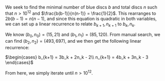 We seek to find the minimal number of blue discs $b$ and total discs $n$ such that $n > 10^{12}$ and $\frac{b(b-1)}{n(n-1)} = \frac{1}{2}$. This rearranges to $2b(b-1) = n(n-1)$, and since this equation is quadratic in both variables, we can set up a linear recurrence to relate $b_{k+1}, n_{k+1}$ to $b_k, n_k$.

We know $(b_0, n_0) = (15, 21)$ and $(b_1, n_1) = (85, 120)$. From manual search, we can find $(b_2, n_2) = (493, 697)$, and we then get the following linear recurrence:

$\begin{cases}
b_{k+1} = 3b_k + 2n_k - 2\\
n_{k+1} = 4b_k + 3n_k - 3
\end{cases}$

From here, we simply iterate until $n > 10^{12}$.
